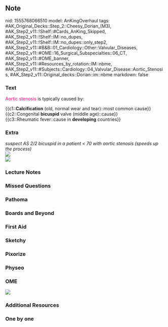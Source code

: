 ## Note
nid: 1555768066510
model: AnKingOverhaul
tags: #AK_Original_Decks::Step_2::Cheesy_Dorian_(M3), #AK_Step2_v11::!Shelf::#Cards_AnKing_Skipped, #AK_Step2_v11::!Shelf::IM::no_dupes, #AK_Step2_v11::!Shelf::IM::no_dupes::only_step2, #AK_Step2_v11::#B&B::01_Cardiology::Other::Valvular_Diseases, #AK_Step2_v11::#OME::16_Surgical_Subspecialties::06_CT, #AK_Step2_v11::#OME_banner, #AK_Step2_v11::#Resources_by_rotation::IM::nbme, #AK_Step2_v11::#Subjects::Cardiology::04_Valvular_Disease::Aortic_Stenosis, #AK_Step2_v11::Original_decks::Dorian::im::nbme
markdown: false

### Text
<font color="#FC0280">Aortic stenosis</font> is typically caused
by:
<div>
  {{c1::<b>Calcification</b> (old, normal wear and tear)::most
  common cause}}
</div>
<div>
  {{c2::Congenital <b>bicuspid</b> valve (middle age)::cause}}
</div>
<div>
  {{c3::Rheumatic fever::cause in <b>developing</b> countries}}
</div>

### Extra
<div>
  <div>
    <i>suspect AS 2/2 bicuspid in a patient < 70 with aortic
    stenosis (speeds up the process)</i>
  </div>
  <div>
    <i><img src="paste-3318656805109761.jpg"></i>
  </div>
</div>
<div>
  <i><img src="paste-4952303450718209.jpg"></i>
</div>

### Lecture Notes


### Missed Questions


### Pathoma


### Boards and Beyond


### First Aid


### Sketchy


### Pixorize


### Physeo


### OME
<div class="ome-widget">
  <a href="https://onlinemeded.org?ref=anki"><img src=
  "_OME_AnkiFlashcards_General_4.png"></a>
</div>

### Additional Resources


### One by one

